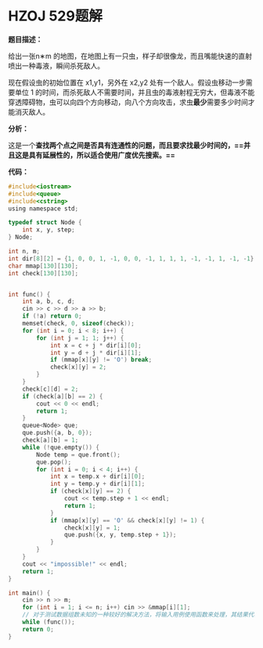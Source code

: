 # HZOJ 529题解

**题目描述：**

 给出一张n∗m 的地图，在地图上有一只虫，样子却很像龙，而且嘴能快速的直射喷出一种毒液，瞬间杀死敌人。

 现在假设虫的初始位置在 x1,y1，另外在 x2,y2 处有一个敌人。假设虫移动一步需要单位 1 的时间，而杀死敌人不需要时间，并且虫的毒液射程无穷大，但毒液不能穿透障碍物，虫可以向四个方向移动，向八个方向攻击，求虫**最少**需要多少时间才能消灭敌人。

**分析：**

这是一个**查找两个点之间是否具有连通性的问题，而且要求找最少时间的，==并且这是具有延展性的，所以适合使用广度优先搜索。==**

**代码：**

```c
#include<iostream>
#include<queue>
#include<cstring>
using namespace std;

typedef struct Node {
    int x, y, step;
} Node;

int n, m;
int dir[8][2] = {1, 0, 0, 1, -1, 0, 0, -1, 1, 1, 1, -1, -1, 1, -1, -1};
char mmap[130][130];
int check[130][130];


int func() {
    int a, b, c, d;
    cin >> c >> d >> a >> b;
    if (!a) return 0;
    memset(check, 0, sizeof(check));
    for (int i = 0; i < 8; i++) {
        for (int j = 1; 1; j++) {
            int x = c + j * dir[i][0];
            int y = d + j * dir[i][1];
            if (mmap[x][y] != 'O') break;
            check[x][y] = 2;
        }
    }
    check[c][d] = 2;
    if (check[a][b] == 2) {
        cout << 0 << endl;
        return 1;
    }
    queue<Node> que;
    que.push({a, b, 0});
    check[a][b] = 1;
    while (!que.empty()) {
        Node temp = que.front();
        que.pop();
        for (int i = 0; i < 4; i++) {
            int x = temp.x + dir[i][0];
            int y = temp.y + dir[i][1];
            if (check[x][y] == 2) {
                cout << temp.step + 1 << endl;
                return 1;
            }
            if (mmap[x][y] == 'O' && check[x][y] != 1) {
                check[x][y] = 1;
                que.push({x, y, temp.step + 1});
            }
        }
    }
    cout << "impossible!" << endl;
    return 1;
}

int main() {
    cin >> n >> m;
    for (int i = 1; i <= n; i++) cin >> &mmap[i][1];
    // 对于测试数据组数未知的一种较好的解决方法，将输入用例使用函数来处理，其结果代表了用例是否结束
    while (func());
    return 0;
}
```

